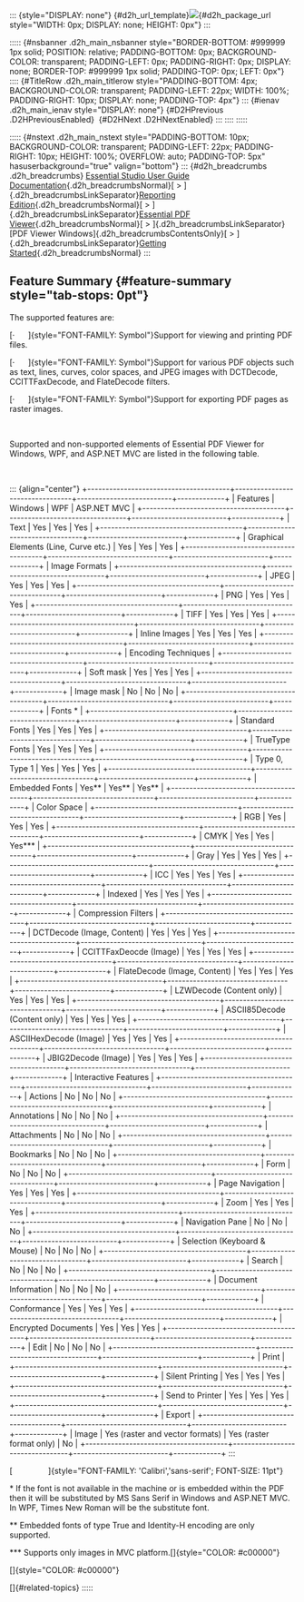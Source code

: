 ::: {style="DISPLAY: none"}
[](ms-xhelp:///?Id=d2h_url_template){#d2h_url_template}![](!package_url!){#d2h_package_url style="WIDTH: 0px; DISPLAY: none; HEIGHT: 0px"}
:::

::::: {#nsbanner .d2h_main_nsbanner style="BORDER-BOTTOM: #999999 1px solid; POSITION: relative; PADDING-BOTTOM: 0px; BACKGROUND-COLOR: transparent; PADDING-LEFT: 0px; PADDING-RIGHT: 0px; DISPLAY: none; BORDER-TOP: #999999 1px solid; PADDING-TOP: 0px; LEFT: 0px"}
:::: {#TitleRow .d2h_main_titlerow style="PADDING-BOTTOM: 4px; BACKGROUND-COLOR: transparent; PADDING-LEFT: 22px; WIDTH: 100%; PADDING-RIGHT: 10px; DISPLAY: none; PADDING-TOP: 4px"}
::: {#ienav .d2h_main_ienav style="DISPLAY: none"}
[](ms-xhelp:///?Id=177b39ed-c5f2-439b-8f5f-b3665d0fb155){#D2HPrevious .D2HPreviousEnabled}  [](ms-xhelp:///?Id=91f54b87-d992-47a3-b7e1-56007d635d59){#D2HNext .D2HNextEnabled}
:::
::::
:::::

::::: {#nstext .d2h_main_nstext style="PADDING-BOTTOM: 10px; BACKGROUND-COLOR: transparent; PADDING-LEFT: 22px; PADDING-RIGHT: 10px; HEIGHT: 100%; OVERFLOW: auto; PADDING-TOP: 5px" hasuserbackground="true" valign="bottom"}
::: {#d2h_breadcrumbs .d2h_breadcrumbs}
[Essential Studio User Guide Documentation](ms-xhelp:///?Id=12457748-09e3-4d74-a240-8e049cedf030){.d2h_breadcrumbsNormal}[ \> ]{.d2h_breadcrumbsLinkSeparator}[Reporting Edition](ms-xhelp:///?Id=027aa5b6-6676-4f93-ad23-c20e8c45792e){.d2h_breadcrumbsNormal}[ \> ]{.d2h_breadcrumbsLinkSeparator}[Essential PDF Viewer](ms-xhelp:///?Id=72561ebd-77ed-4f2a-94a7-2b4b635d1dd6){.d2h_breadcrumbsNormal}[ \> ]{.d2h_breadcrumbsLinkSeparator}[PDF Viewer Windows]{.d2h_breadcrumbsContentsOnly}[ \> ]{.d2h_breadcrumbsLinkSeparator}[Getting Started](ms-xhelp:///?Id=177b39ed-c5f2-439b-8f5f-b3665d0fb155){.d2h_breadcrumbsNormal}
:::

## Feature Summary {#feature-summary style="tab-stops: 0pt"}

The supported features are:

[·      ]{style="FONT-FAMILY: Symbol"}Support for viewing and printing PDF files.

[·      ]{style="FONT-FAMILY: Symbol"}Support for various PDF objects such as text, lines, curves, color spaces, and JPEG images with DCTDecode, CCITTFaxDecode, and FlateDecode filters.

[·      ]{style="FONT-FAMILY: Symbol"}Support for exporting PDF pages as raster images.

 

Supported and non-supported elements of Essential PDF Viewer for Windows, WPF, and ASP.NET MVC are listed in the following table.

 

::: {align="center"}
+---------------------------------------+---------------------------------+--------------------------+-------------+
| Features                              | Windows                         | WPF                      | ASP.NET MVC |
+---------------------------------------+---------------------------------+--------------------------+-------------+
| Text                                  | Yes                             | Yes                      | Yes         |
+---------------------------------------+---------------------------------+--------------------------+-------------+
| Graphical Elements (Line, Curve etc.) | Yes                             | Yes                      | Yes         |
+---------------------------------------+---------------------------------+--------------------------+-------------+
| Image Formats                                                                                                    |
+---------------------------------------+---------------------------------+--------------------------+-------------+
| JPEG                                  | Yes                             | Yes                      | Yes         |
+---------------------------------------+---------------------------------+--------------------------+-------------+
| PNG                                   | Yes                             | Yes                      | Yes         |
+---------------------------------------+---------------------------------+--------------------------+-------------+
| TIFF                                  | Yes                             | Yes                      | Yes         |
+---------------------------------------+---------------------------------+--------------------------+-------------+
| Inline Images                         | Yes                             | Yes                      | Yes         |
+---------------------------------------+---------------------------------+--------------------------+-------------+
| Encoding Techniques                                                                                              |
+---------------------------------------+---------------------------------+--------------------------+-------------+
| Soft mask                             | Yes                             | Yes                      | Yes         |
+---------------------------------------+---------------------------------+--------------------------+-------------+
| Image mask                            | No                              | No                       | No          |
+---------------------------------------+---------------------------------+--------------------------+-------------+
| Fonts \*                                                                                                         |
+---------------------------------------+---------------------------------+--------------------------+-------------+
| Standard Fonts                        | Yes                             | Yes                      | Yes         |
+---------------------------------------+---------------------------------+--------------------------+-------------+
| TrueType Fonts                        | Yes                             | Yes                      | Yes         |
+---------------------------------------+---------------------------------+--------------------------+-------------+
| Type 0, Type 1                        | Yes                             | Yes                      | Yes         |
+---------------------------------------+---------------------------------+--------------------------+-------------+
| Embedded Fonts                        | Yes\*\*                         | Yes\*\*                  | Yes\*\*     |
+---------------------------------------+---------------------------------+--------------------------+-------------+
| Color Space                                                                                                      |
+---------------------------------------+---------------------------------+--------------------------+-------------+
| RGB                                   | Yes                             | Yes                      | Yes         |
+---------------------------------------+---------------------------------+--------------------------+-------------+
| CMYK                                  | Yes                             | Yes                      | Yes\*\*\*   |
+---------------------------------------+---------------------------------+--------------------------+-------------+
| Gray                                  | Yes                             | Yes                      | Yes         |
+---------------------------------------+---------------------------------+--------------------------+-------------+
| ICC                                   | Yes                             | Yes                      | Yes         |
+---------------------------------------+---------------------------------+--------------------------+-------------+
| Indexed                               | Yes                             | Yes                      | Yes         |
+---------------------------------------+---------------------------------+--------------------------+-------------+
| Compression Filters                                                                                              |
+---------------------------------------+---------------------------------+--------------------------+-------------+
| DCTDecode (Image, Content)            | Yes                             | Yes                      | Yes         |
+---------------------------------------+---------------------------------+--------------------------+-------------+
| CCITTFaxDeocde (Image)                | Yes                             | Yes                      | Yes         |
+---------------------------------------+---------------------------------+--------------------------+-------------+
| FlateDecode (Image, Content)          | Yes                             | Yes                      | Yes         |
+---------------------------------------+---------------------------------+--------------------------+-------------+
| LZWDecode (Content only)              | Yes                             | Yes                      | Yes         |
+---------------------------------------+---------------------------------+--------------------------+-------------+
| ASCII85Decode (Content only)          | Yes                             | Yes                      | Yes         |
+---------------------------------------+---------------------------------+--------------------------+-------------+
| ASCIIHexDecode (Image)                | Yes                             | Yes                      | Yes         |
+---------------------------------------+---------------------------------+--------------------------+-------------+
| JBIG2Decode (Image)                   | Yes                             | Yes                      | Yes         |
+---------------------------------------+---------------------------------+--------------------------+-------------+
| Interactive Features                                                                                             |
+---------------------------------------+---------------------------------+--------------------------+-------------+
| Actions                               | No                              | No                       | No          |
+---------------------------------------+---------------------------------+--------------------------+-------------+
| Annotations                           | No                              | No                       | No          |
+---------------------------------------+---------------------------------+--------------------------+-------------+
| Attachments                           | No                              | No                       | No          |
+---------------------------------------+---------------------------------+--------------------------+-------------+
| Bookmarks                             | No                              | No                       | No          |
+---------------------------------------+---------------------------------+--------------------------+-------------+
| Form                                  | No                              | No                       | No          |
+---------------------------------------+---------------------------------+--------------------------+-------------+
| Page Navigation                       | Yes                             | Yes                      | Yes         |
+---------------------------------------+---------------------------------+--------------------------+-------------+
| Zoom                                  | Yes                             | Yes                      | Yes         |
+---------------------------------------+---------------------------------+--------------------------+-------------+
| Navigation Pane                       | No                              | No                       | No          |
+---------------------------------------+---------------------------------+--------------------------+-------------+
| Selection (Keyboard & Mouse)          | No                              | No                       | No          |
+---------------------------------------+---------------------------------+--------------------------+-------------+
| Search                                | No                              | No                       | No          |
+---------------------------------------+---------------------------------+--------------------------+-------------+
| Document Information                  | No                              | No                       | No          |
+---------------------------------------+---------------------------------+--------------------------+-------------+
| Conformance                           | Yes                             | Yes                      | Yes         |
+---------------------------------------+---------------------------------+--------------------------+-------------+
| Encrypted Documents                   | Yes                             | Yes                      | Yes         |
+---------------------------------------+---------------------------------+--------------------------+-------------+
| Edit                                  | No                              | No                       | No          |
+---------------------------------------+---------------------------------+--------------------------+-------------+
| Print                                                                                                            |
+---------------------------------------+---------------------------------+--------------------------+-------------+
| Silent Printing                       | Yes                             | Yes                      | Yes         |
+---------------------------------------+---------------------------------+--------------------------+-------------+
| Send to Printer                       | Yes                             | Yes                      | Yes         |
+---------------------------------------+---------------------------------+--------------------------+-------------+
| Export                                                                                                           |
+---------------------------------------+---------------------------------+--------------------------+-------------+
| Image                                 | Yes (raster and vector formats) | Yes (raster format only) | No          |
+---------------------------------------+---------------------------------+--------------------------+-------------+
:::

[                ]{style="FONT-FAMILY: 'Calibri','sans-serif'; FONT-SIZE: 11pt"}

\* If the font is not available in the machine or is embedded within the PDF then it will be substituted by MS Sans Serif in Windows and ASP.NET MVC. In WPF, Times New Roman will be the substitute font.

\*\* Embedded fonts of type True and Identity-H encoding are only supported.

\*\*\* Supports only images in MVC platform.[]{style="COLOR: #c00000"}

[]{style="COLOR: #c00000"} 

[]{#related-topics}
:::::
